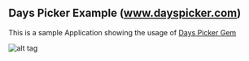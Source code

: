 ## Days Picker Example (www.dayspicker.com)

This is a sample Application showing the usage of [Days Picker Gem](https://rubygems.org/gems/days_picker)



![alt tag](https://raw.github.com/ankit8898/days_picker_example/master/app/assets/images/app.png)

